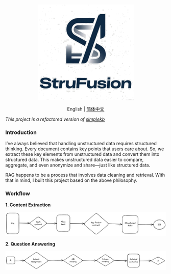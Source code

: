 <div align="center">
  <img src="./tools/transparent.png" width="300" height="300">
</div>

<div align="center">

English | [简体中文](README.md)

</div>


*This project is a refactored version of [simplekb](https://github.com/guchengxi1994/simplekb)*

### Introduction

I’ve always believed that handling unstructured data requires structured thinking. Every document contains key points that users care about. So, we extract these key elements from unstructured data and convert them into structured data. This makes unstructured data easier to compare, aggregate, and even anonymize and share—just like structured data.

RAG happens to be a process that involves data cleaning and retrieval. With that in mind, I built this project based on the above philosophy.

### Workflow

**1. Content Extraction**

![image](./readme/data-extract.png)

**2. Question Answering**

![image](./readme/qa.png)